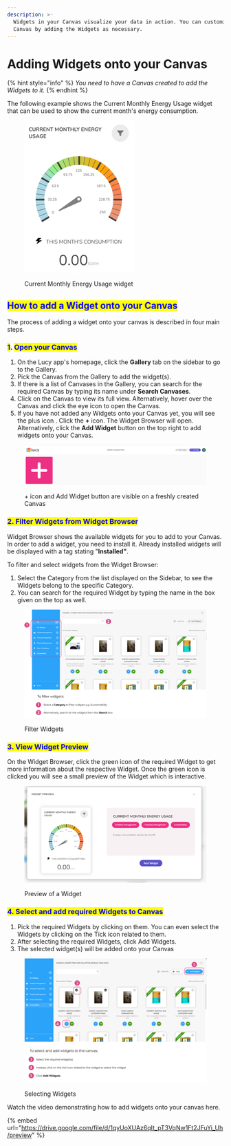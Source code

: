 ```yaml
---
description: >-
  Widgets in your Canvas visualize your data in action. You can customize your
  Canvas by adding the Widgets as necessary.
---
```


# Adding Widgets onto your Canvas

{% hint style="info" %}
_You need to have a Canvas created to add the Widgets to it._
{% endhint %}

The following example shows the Current Monthly Energy Usage widget that can be used to show the current month's energy consumption.

<figure><img src="../.gitbook/assets/Energy Widget.png" alt=""><figcaption><p>Current Monthly Energy Usage widget </p></figcaption></figure>

## <mark style="color:blue;">How to add a Widget onto your Canvas</mark>

The process of adding a widget onto your canvas is described in four main steps.

### <mark style="color:blue;">1</mark>. <mark style="color:blue;">Open your Canvas</mark>

1. On the Lucy app's homepage, click the **Gallery** tab on the sidebar to go to the Gallery.
2. Pick the Canvas from the Gallery to add the widget(s).
3. If there is a list of Canvases in the Gallery, you can search for the required Canvas by typing its name under **Search Canvases**.
4. Click on the Canvas to view its full view. Alternatively, hover over the Canvas and click the eye icon to open the Canvas.
5. If you have not added any Widgets onto your Canvas yet, you will see the plus icon . Click the **+** icon. The Widget Browser will open. Alternatively, click the **Add Widget** button on the top right to add widgets onto your Canvas.

<figure><img src="../.gitbook/assets/Add widget buttons.PNG" alt=""><figcaption><p>+ icon and Add Widget button are visible on a freshly created Canvas</p></figcaption></figure>

###

### <mark style="color:blue;">2. Filter Widgets from Widget Browser</mark>

Widget Browser shows the available widgets for you to add to your Canvas. In order to add a widget, you need to install it. Already installed widgets will be displayed with a tag stating "**Installed"**.

To filter and select widgets from the Widget Browser:

1. Select the Category from the list displayed on the Sidebar, to see the Widgets belong to the specific Category.
2.  You can search for the required Widget by typing the name in the box given on the top as well.



<figure><img src="../.gitbook/assets/Select Widget (1).png" alt=""><figcaption><p>Filter Widgets</p></figcaption></figure>



### <mark style="color:blue;">3. View Widget Preview</mark>

On the Widget Browser, click the green icon of the required Widget to get more information about the respective Widget. Once the green icon is clicked you will see a small preview of the Widget which is interactive.

<figure><img src="../.gitbook/assets/Widget Preview.png" alt=""><figcaption><p>Preview of a Widget</p></figcaption></figure>



### <mark style="color:blue;">4. Select and add required Widgets to Canvas</mark>

1. Pick the required Widgets by clicking on them. You can even select the Widgets by clicking on the Tick icon  related to them.
2. After selecting the required Widgets, click Add Widgets.
3. The selected widget(s) will be added onto your Canvas

<figure><img src="../.gitbook/assets/image (1).png" alt=""><figcaption><p>Selecting Widgets</p></figcaption></figure>

Watch the video demonstrating how to add widgets onto your canvas here.

{% embed url="https://drive.google.com/file/d/1qyUoXUAz6qIt_pT3VqNw1Ft2JFuYi_Uh/preview" %}

